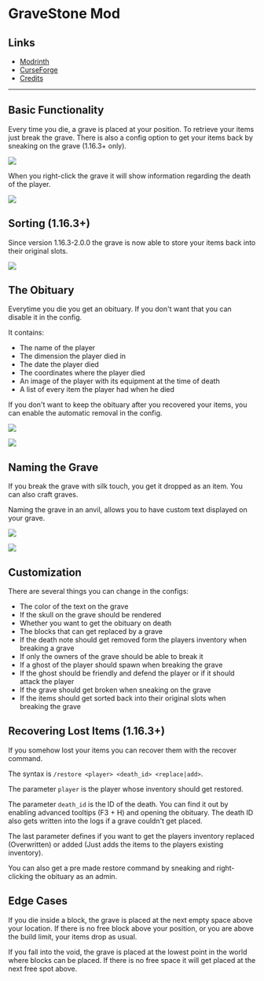 <!-- modrinth_exclude.start -->

# GraveStone Mod

## Links
- [Modrinth](https://modrinth.com/mod/gravestone-mod)
- [CurseForge](https://www.curseforge.com/minecraft/mc-mods/gravestone-mod)
- [Credits](https://modrepo.de/minecraft/gravestone/credits)

---

<!-- modrinth_exclude.end -->

## Basic Functionality
Every time you die, a grave is placed at your position.
To retrieve your items just break the grave.
There is also a config option to get your items back by sneaking on the grave (1.16.3+ only).

![](https://i.imgur.com/7CGWKim.png)

When you right-click the grave it will show information regarding the death of the player.

![](https://i.imgur.com/2CtZE7H.png)

## Sorting (1.16.3+)
Since version 1.16.3-2.0.0 the grave is now able to store your items back into their original slots.

![](https://media1.giphy.com/media/em8yzTjuJOxrMQJqBG/giphy.gif)

## The Obituary
Everytime you die you get an obituary. If you don't want that you can disable it in the config.

It contains:

- The name of the player
- The dimension the player died in
- The date the player died
- The coordinates where the player died
- An image of the player with its equipment at the time of death
- A list of every item the player had when he died

If you don't want to keep the obituary after you recovered your items, you can enable the automatic removal in the config.

![](https://i.imgur.com/mc2CMaK.png)

![](https://i.imgur.com/vOVetsl.png)

## Naming the Grave
If you break the grave with silk touch, you get it dropped as an item.
You can also craft graves.

Naming the grave in an anvil, allows you to have custom text displayed on your grave.

![](https://i.imgur.com/fB6gl6Y.png)

![](https://i.imgur.com/auVMOS1.png)

## Customization
There are several things you can change in the configs:

- The color of the text on the grave
- If the skull on the grave should be rendered
- Whether you want to get the obituary on death
- The blocks that can get replaced by a grave
- If the death note should get removed form the players inventory when breaking a grave
- If only the owners of the grave should be able to break it
- If a ghost of the player should spawn when breaking the grave
- If the ghost should be friendly and defend the player or if it should attack the player
- If the grave should get broken when sneaking on the grave
- If the items should get sorted back into their original slots when breaking the grave

## Recovering Lost Items (1.16.3+)
If you somehow lost your items you can recover them with the recover command.

The syntax is `/restore <player> <death_id> <replace|add>`.

The parameter `player` is the player whose inventory should get restored.

The parameter `death_id` is the ID of the death. You can find it out by enabling advanced tooltips (F3 + H) and opening the obituary. The death ID also gets written into the logs if a grave couldn't get placed.

The last parameter defines if you want to get the players inventory replaced (Overwritten) or added (Just adds the items to the players existing inventory).


You can also get a pre made restore command by sneaking and right-clicking the obituary as an admin.


## Edge Cases
If you die inside a block, the grave is placed at the next empty space above your location. If there is no free block above your position, or you are above the build limit, your items drop as usual.

If you fall into the void, the grave is placed at the lowest point in the world where blocks can be placed. If there is no free space it will get placed at the next free spot above.
